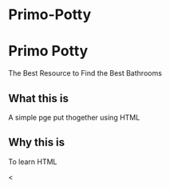 # Primo-Potty
<!DOCTYPE html>
<html>
<head>
<link rel="stylesheet" type="text/css" href="stylesheet.css">
<title> Primo Potty</title>
</head>
<body>
<h1> Primo Potty </h1>
<p> The Best Resource to Find the Best Bathrooms</p>
<h2> What this is</h2>
<p> A simple pge put thogether using HTML </p>
<h2> Why this is </h2>
<p> To learn HTML </p>

<

</body>
</html>